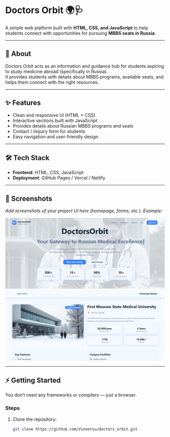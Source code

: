 # Doctors Orbit 🌍🩺

A simple web platform built with **HTML, CSS, and JavaScript** to help students connect with opportunities for pursuing **MBBS seats in Russia**.  

---

## 🚀 About

Doctors Orbit acts as an information and guidance hub for students aspiring to study medicine abroad (specifically in Russia).  
It provides students with details about MBBS programs, available seats, and helps them connect with the right resources.  

---

## ✨ Features

- Clean and responsive UI (HTML + CSS)  
- Interactive sections built with JavaScript  
- Provides details about Russian MBBS programs and seats  
- Contact / inquiry form for students  
- Easy navigation and user-friendly design  

---

## 🛠️ Tech Stack

- **Frontend**: HTML, CSS, JavaScript  
- **Deployment**: GitHub Pages / Vercel / Netlify  

---

## 📸 Screenshots

_Add screenshots of your project UI here (homepage, forms, etc.). Example:_  

![Home Page](assets/home.png)  
![Contact Form](assets/site.png)  

---

## ⚡ Getting Started

You don’t need any frameworks or compilers — just a browser.

### Steps

1. Clone the repository:
   ```bash
   git clone https://github.com/Vineetsu/doctors_orbit.git
